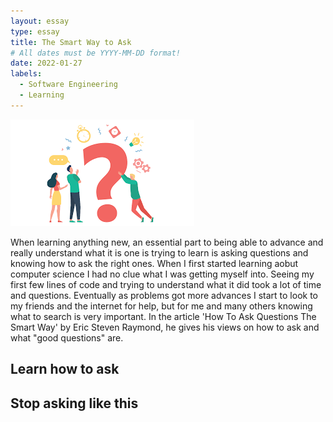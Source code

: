 ```yaml
---
layout: essay
type: essay
title: The Smart Way to Ask
# All dates must be YYYY-MM-DD format!
date: 2022-01-27
labels:
  - Software Engineering
  - Learning
---
```


<img class="ui tiny right spaced image" src="../images/Question.png">

When learning anything new, an essential part to being able to advance and really understand what it is one is trying to learn is asking questions and knowing how to ask the right ones. When I first started learning aobut computer science I had no clue what I was getting myself into. Seeing my first few lines of code and trying to understand what it did took a lot of time and questions. Eventually as problems got more advances I start to look to my friends and the internet for help, but for me and many others knowing what to search is very important. In the article 'How To Ask Questions The Smart Way' by Eric Steven Raymond, he gives his views on how to ask and what "good questions" are.

## Learn how to ask



## Stop asking like this


